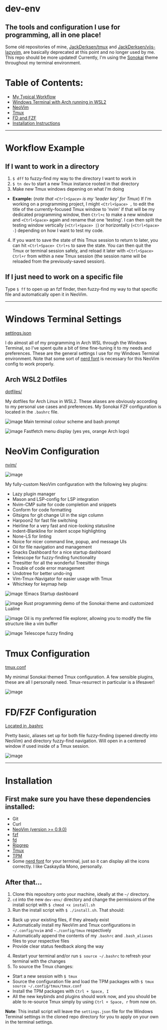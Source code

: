 # dev-env
## The tools and configuration I use for programming, all in one place!

Some old repositories of mine, [JackDerksen/tmux](https://github.com/JackDerksen/tmux) and [JackDerksen/viis-lazyvim](https://github.com/JackDerksen/viis-lazyvim), are basically deprecated at this point and no longer used by me. This repo should be more updated! Currently, I'm using the [Sonokai](https://github.com/sainnhe/sonokai) theme throughout my terminal environment. 

# Table of Contents:
- [My Typical Workflow](#Workflow-Example)
- [Windows Terminal with Arch running in WSL2](#Windows-Terminal-Settings)
- [NeoVim](#NeoVim-Configuration)
- [Tmux](#Tmux-Configuration)
- [FD and FZF](#FD/FZF-Configuration)
- [Installation Instructions](#Installation)


---

# Workflow Example

## If I want to work in a directory

1. `$ dff` to fuzzy-find my way to the directory I want to work in
2. `$ tn dev` to start a new Tmux instance rooted in that directory
3. Make new Tmux windows depening on what I'm doing
  - **Example:** (*note that `<Ctrl+Space>` is my 'leader key' for Tmux*) If I'm working on a programming project, I might `<Ctrl+Space> ,` to edit the title of the currently-focused Tmux window to 'nvim' if that will be my dedicated programming window, then `Ctrl+c` to make a new window and `<Ctrl+Space>` again and rename that one 'testing'. I can then split the testing window vertically (`<Ctrl+Space> |`) or horizontally (`<Ctrl+Space> -`) depending on how I want to test my code.

4. If you want to save the state of this Tmux session to return to later, you can hit `<Ctrl+Space> Ctrl+s` to save the state. You can then quit the Tmux or terminal session safely, and reload it later with `<Ctrl+Space> Ctrl+r` from within a new Tmux session (the session name will be reloaded from the previously-saved session). 

## If I just need to work on a specific file

Type `$ ff` to open up an fzf finder, then fuzzy-find my way to that specific file and automatically open it in NeoVim.


---


# Windows Terminal Settings
[settings.json](https://github.com/JackDerksen/dev-env/blob/main/terminal/settings.json)

I do almost all of my programming in Arch WSL through the Windows Terminal, so I've spent quite a bit of time fine-tuning it to my needs and preferences. These are the general settings I use for my Windows Terminal environment. Note that some sort of [nerd font](https://www.nerdfonts.com/) is necessary for this NeoVim config to work properly.


## Arch WSL2 Dotfiles
[dotfiles/](https://github.com/JackDerksen/dev-env/tree/main/dotfiles)

My dotfiles for Arch Linux in WSL2. These aliases are obviously according to my personal use cases and preferences. My Sonokai FZF configuration is located in the `.bashrc` file.

![image](https://github.com/user-attachments/assets/23a63cd0-799f-484b-bd9d-e98493033194)
Main terminal colour scheme and bash prompt

![image](https://github.com/user-attachments/assets/f7b107e2-9673-487a-9fee-3da91225bdef)
Fastfetch menu display (yes yes, orange Arch logo)


# NeoVim Configuration
[nvim/](https://github.com/JackDerksen/dev-env/tree/main/nvim)

![image](https://github.com/user-attachments/assets/971c5934-9473-4a6e-8e60-14ee59f73676)

My fully-custom NeoVim configuration with the following key plugins:
- Lazy plugin manager
- Mason and LSP-config for LSP integration
- Nvim-CMP suite for code completion and snippets
- Conform for code formatting
- Gitsigns for git change UI in the sign column
- Harpoon2 for fast file switching
- Heirline for a very fast and nice-looking statusline
- Indent-Blankline for indent scope highlighting
- None-LS for linting
- Noice for nicer command line, popup, and message UIs
- Oil for file navigation and management
- Snacks Dashboard for a nice startup dashboard
- Telescope for fuzzy-finding functionality
- Treesitter for all the wonderful Treesitter things
- Trouble of code error management
- Undotree for better undo-ing
- Vim-Tmux-Navigator for easier usage with Tmux
- Whichkey for keymap help

![image](https://github.com/user-attachments/assets/a59b1b8f-f80d-418c-b966-1876bcacd6ff)
!Emacs Startup dashboard

![image](https://github.com/user-attachments/assets/34d910fa-3167-417d-94b6-b747207566e5)
Rust programming demo of the Sonokai theme and customized Lualine

![image](https://github.com/user-attachments/assets/f2424058-9857-46c0-a657-d9ddd03f507d)
Oil is my preferred file explorer, allowing you to modify the file structure like a vim buffer

![image](https://github.com/user-attachments/assets/85daf283-1fac-449c-8db8-cd9521a1d521)
Telescope fuzzy finding


# Tmux Configuration
[tmux.conf](https://github.com/JackDerksen/dev-env/tree/main/nvim)

My minimal Sonokai themed Tmux configuration. A few sensible plugins, these are all I personally need. Tmux-resurrect in particular is a lifesaver!

![image](https://github.com/user-attachments/assets/4eb2b147-bf6e-424a-97e0-14f8a8a1a878)


# FD/FZF Configuration
[Located in .bashrc](https://github.com/JackDerksen/dev-env/blob/main/dotfiles/.bashrc)

Pretty basic, aliases set up for both file fuzzy-finding (opened directly into NeoVim) and directory fuzzy-find navigation. Will open in a centered window if used inside of a Tmux session.

![image](https://github.com/user-attachments/assets/fb428486-e349-4a54-8ffd-0e9c09bbc4c5)

---

# Installation

## First make sure you have these dependencies installed:
- Git
- Curl
- [NeoVim (version >= 0.9.0)](https://github.com/NeoVim/NeoVim/releases)
- [fzf](https://github.com/junegunn/fzf)
- [fd](https://github.com/sharkdp/fd)
- [Ripgrep](https://https://github.com/BurntSushi/ripgrep)
- [Tmux](https://github.com/tmux/tmux/wiki/Installing)
- [TPM](https://github.com/tmux-plugins/tpm)
- Some [nerd font](https://www.nerdfonts.com/) for your terminal, just so it can display all the icons correctly. I like Caskaydia Mono, personally.

## After that...
1. Clone this repository onto your machine, ideally at the `~/` directory.
2. `cd` into the new `dev-env/` directory and change the permissions of the install script with `$ chmod +x install.sh`
3. Run the install script with `$ ./install.sh`. That should:
  - Back up your existing files, if they already exist
  - Automatically install my NeoVim and Tmux configurations in `~/.config/nvim` and `~./config/tmux` respectively
  - Automatically append the contents of my `.bashrc` and `.bash_aliases` files to your respective files
  - Provide clear status feedback along the way
4. Restart your terminal and/or run `$ source ~/.bashrc` to refresh your terminal with the changes
5. To source the Tmux changes:
  - Start a new session with `$ tmux`
  - Source the configuration file and load the TPM packages with `$ tmux source ~/.config/tmux/tmux.conf`
  - Install the TPM packages with `Ctrl + Space, I`
  - All the new keybinds and plugins should work now, and you should be able to re-source Tmux simply by using `Ctrl + Space, r` from now on.

**Note**: This install script will leave the `settings.json` file for the Windows Terminal settings in the cloned repo directory for you to apply on your own in the terminal settings.
